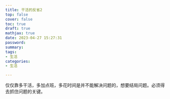 ```yaml
---
title: 干活的反省2
top: false
cover: false
toc: true
draft: true
mathjax: true
date: 2023-04-27 15:27:31
password:
summary:
tags:
- 生活
categories:
- 生活

---
```


仅仅靠多干活，多加点班，多花时间是并不能解决问题的，想要结局问题。必须得去抓住问题的关键。